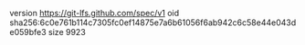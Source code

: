 version https://git-lfs.github.com/spec/v1
oid sha256:6c0e761b114c7305fc0ef14875e7a6b61056f6ab942c6c58e44e043de059bfe3
size 9923
